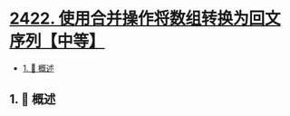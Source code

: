 # [2422. 使用合并操作将数组转换为回文序列【中等】](https://github.com/Tdahuyou/TNotes.leetcode/tree/main/notes/2422.%20%E4%BD%BF%E7%94%A8%E5%90%88%E5%B9%B6%E6%93%8D%E4%BD%9C%E5%B0%86%E6%95%B0%E7%BB%84%E8%BD%AC%E6%8D%A2%E4%B8%BA%E5%9B%9E%E6%96%87%E5%BA%8F%E5%88%97%E3%80%90%E4%B8%AD%E7%AD%89%E3%80%91)

<!-- region:toc -->

- [1. 📝 概述](#1--概述)

<!-- endregion:toc -->

## 1. 📝 概述
